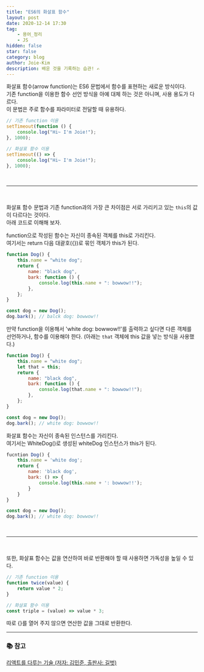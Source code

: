 ```yaml
---
title: "ES6의 화살표 함수"
layout: post
date: 2020-12-14 17:30
tag:
    - 용어_정리
    - JS
hidden: false
star: false
category: blog
author: Joie-Kim
description: 배운 것을 기록하는 습관! ✍️
---
```


화살표 함수(arrow function)는 ES6 문법에서 함수를 표현하는 새로운 방식이다.<br>
기존 function을 이용한 함수 선언 방식을 아예 대체 하는 것은 아니며, 사용 용도가 다르다.<br>
이 문법은 주로 함수를 파라미터로 전달할 때 유용하다.

```jsx
// 기존 function 이용
setTimeout(function () {
    console.log("Hi~ I'm Joie!");
}, 1000);

// 화살표 함수 이용
setTimeout(() => {
    console.log("Hi~ I'm Joie!");
}, 1000);
```

<br>
<hr>
<br>

화살표 함수 문법과 기존 function과의 가장 큰 차이점은 서로 가리키고 있는 `this`의 값이 다르다는 것이다.<br>
아래 코드로 이해해 보자.

function으로 작성된 함수는 자신이 종속된 객체를 this로 가리킨다.<br>
여기서는 return 다음 대괄호({})로 묶인 객체가 this가 된다.

```jsx
function Dog() {
    this.name = "white dog";
    return {
        name: "black dog",
        bark: function () {
            console.log(this.name + ": bowwow!!");
        },
    };
}

const dog = new Dog();
dog.bark(); // balck dog: bowwow!!
```

만약 function을 이용해서 'white dog: bowwow!!'를 출력하고 싶다면 다른 객체를 선언하거나, 함수를 이용해야 한다. (아래는 `that` 객체에 this 값을 넣는 방식을 사용했다.)

```jsx
function Dog() {
    this.name = "white dog";
    let that = this;
    return {
        name: "black dog",
        bark: function () {
            console.log(that.name + ": bowwow!!");
        },
    };
}

const dog = new Dog();
dog.bark(); // white dog: bowwow!!
```

화살표 함수는 자신이 종속된 인스턴스를 가리킨다.<br>
여기서는 WhiteDog()로 생성된 whiteDog 인스턴스가 this가 된다.

```jsx
fucntion Dog() {
    this.name = 'white dog';
    return {
        name: 'black dog',
        bark: () => {
            console.log(this.name + ': bowwow!!');
        }
    }
}

const dog = new Dog();
dog.bark(); // white dog: bowwow!!
```

<br>
<hr>
<br>

또한, 화살표 함수는 값을 연산하여 바로 반환해야 할 때 사용하면 가독성을 높일 수 있다.

```jsx
// 기존 function 이용
function twice(value) {
    return value * 2;
}

// 화살표 함수 이용
const triple = (value) => value * 3;
```

따로 {}를 열어 주지 않으면 연산한 값을 그대로 반환한다.

---

### 📚 참고

[리액트를 다루는 기술 (저자: 김민준, 출판사: 길벗)](http://www.kyobobook.co.kr/product/detailViewKor.laf?ejkGb=KOR&mallGb=KOR&barcode=9791160508796&orderClick=LEa&Kc=)
